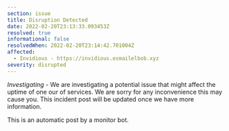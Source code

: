 ```yaml
---
section: issue
title: Disruption Detected
date: 2022-02-20T23:13:33.093453Z
resolved: true
informational: false
resolvedWhen: 2022-02-20T23:14:42.701004Z
affected:
  - Invidious - https://invidious.esmailelbob.xyz
severity: disrupted
---
```

*Investigating* - We are investigating a potential issue that might affect the uptime of one our of services. We are sorry for any inconvenience this may cause you. This incident post will be updated once we have more information.

This is an automatic post by a monitor bot.
        